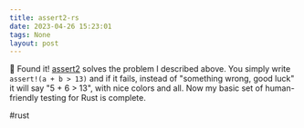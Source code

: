 ```yaml
---
title: assert2-rs
date: 2023-04-26 15:23:01
tags: None
layout: post
---
```


🦀 Found it! [assert2](https://github.com/de-vri-es/assert2-rs) solves the problem I described above. You simply write `assert!(a + b > 13)` and if it fails, instead of "something wrong, good luck" it will say "5 + 6 > 13", with nice colors and all. Now my basic set of human-friendly testing for Rust is complete.

#rust
